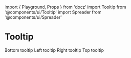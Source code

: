 import { Playground, Props } from 'docz'
import Tooltip from '@components/ui/Tooltip'
import Spreader from '@components/ui/Spreader'

# Tooltip

<Props of={Tooltip} />

<Playground>
  <Tooltip content="Bottom tooltip">Bottom tooltip</Tooltip>

  <Spreader />

  <Tooltip content="Left tooltip" placement="left">
    Left tooltip
  </Tooltip>

  <Spreader />

  <Tooltip content="Right tooltip" placement="right">
    Right tooltip
  </Tooltip>

  <Spreader />

  <Tooltip content="Top tooltip" placement="top">
    Top tooltip
  </Tooltip>
</Playground>
